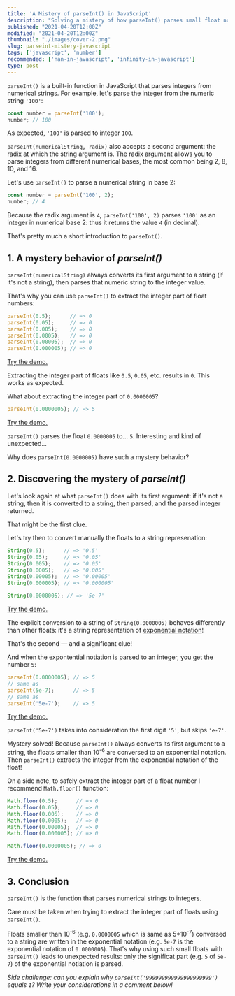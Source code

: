 ```yaml
---
title: 'A Mistery of parseInt() in JavaScript'
description: "Solving a mistery of how parseInt() parses small float numbers in JavaScript."
published: "2021-04-20T12:00Z"
modified: "2021-04-20T12:00Z"
thumbnail: "./images/cover-2.png"
slug: parseint-mistery-javascript
tags: ['javascript', 'number']
recommended: ['nan-in-javascript', 'infinity-in-javascript']
type: post
---
```


`parseInt()` is a built-in function in JavaScript that parses integers from numerical strings. For example, let's parse the integer from the numeric string `'100'`:

```javascript
const number = parseInt('100');
number; // 100
```

As expected, `'100'` is parsed to integer `100`.  

`parseInt(numericalString, radix)` also accepts a second argument: the radix at which the string argument is. The radix argument allows you to parse integers from different
numerical bases, the most common being 2, 8, 10, and 16.    

Let's use `parseInt()` to parse a numerical string in base 2:

```javascript
const number = parseInt('100', 2);
number; // 4
```

Because the radix argument is `4`, `parseInt('100', 2)` parses `'100'` as an integer in numerical base 2: thus it returns the value `4` (in decimal).  

That's pretty much a short introduction to `parseInt()`.  

## 1. A mystery behavior of *parseInt()*

`parseInt(numericalString)` always converts its first argument to a string (if it's not a string), then parses that numeric string to the integer value.  

That's why you can use `parseInt()` to extract the integer part of float numbers:

```javascript
parseInt(0.5);      // => 0
parseInt(0.05);     // => 0
parseInt(0.005);    // => 0
parseInt(0.0005);   // => 0
parseInt(0.00005);  // => 0
parseInt(0.000005); // => 0
```

[Try the demo.](https://jsfiddle.net/dmitri_pavlutin/tshcnf6v/)

Extracting the integer part of floats like `0.5`, `0.05`, etc. results in `0`. This works as expected.   

What about extracting the integer part of `0.0000005`?  

```javascript
parseInt(0.0000005); // => 5
```

[Try the demo.](https://jsfiddle.net/dmitri_pavlutin/txqm6573/)

`parseInt()` parses the float `0.0000005` to... `5`. Interesting and kind of unexpected...  

Why does `parseInt(0.0000005)` have such a mystery behavior?  

## 2. Discovering the mystery of *parseInt()*

Let's look again at what `parseInt()` does with its first argument: if it's not a string, then it is converted to a string, then parsed, and the parsed integer returned.  

That might be the first clue.  

Let's try then to convert manually the floats to a string represenation:

```javascript
String(0.5);      // => '0.5'
String(0.05);     // => '0.05'
String(0.005);    // => '0.05'
String(0.0005);   // => '0.005' 
String(0.00005);  // => '0.00005'
String(0.000005); // => '0.000005'

String(0.0000005); // => '5e-7'
```

[Try the demo.](https://jsfiddle.net/dmitri_pavlutin/m7az1y2g/)

The explicit conversion to a string of `String(0.0000005)` behaves differently than other floats: it's a string representation of [exponential notation](https://en.wikipedia.org/wiki/Scientific_notation)!

That's the second &mdash; and a significant clue!

And when the expontential notiation is parsed to an integer, you get the number `5`:

```javascript
parseInt(0.0000005); // => 5
// same as
parseInt(5e-7);      // => 5
// same as
parseInt('5e-7');    // => 5
```

[Try the demo.](https://jsfiddle.net/dmitri_pavlutin/tyov1daL/)

`parseInt('5e-7')` takes into consideration the first digit `'5'`, but skips `'e-7'`.  

Mystery solved! Because `parseInt()` always converts its first argument to a string, the floats smaller than 10<sup>-6</sup> are conversed to an exponential notation. Then `parseInt()` extracts the integer from the exponential notation of the float!

On a side note, to safely extract the integer part of a float number I recommend `Math.floor()` function:

```javascript
Math.floor(0.5);      // => 0
Math.floor(0.05);     // => 0
Math.floor(0.005);    // => 0
Math.floor(0.0005);   // => 0
Math.floor(0.00005);  // => 0
Math.floor(0.000005); // => 0

Math.floor(0.0000005); // => 0
```

[Try the demo.](https://jsfiddle.net/dmitri_pavlutin/w6ut3pvh/)

## 3. Conclusion

`parseInt()` is the function that parses numerical strings to integers. 

Care must be taken when trying to extract the integer part of floats using `parseInt()`.  

Floats smaller than 10<sup>-6</sup> (e.g. `0.0000005` which is same as 5*10<sup>-7</sup>) conversed to a string are written in the exponential notation  (e.g. `5e-7` is the exponential notation of `0.0000005`). That's why using such small floats with `parseInt()` leads to unexpected results: only the significat part (e.g. `5` of `5e-7`) of the exponential notiation is parsed. 

*Side challenge: can you explain why `parseInt('999999999999999999999')` equals `1`? Write your considerations in a comment below!*